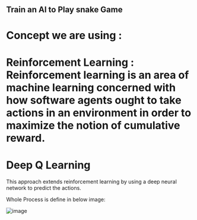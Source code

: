 ## Train an AI to Play snake Game
# Concept we are using :


# Reinforcement Learning : Reinforcement learning is an area of machine learning concerned with how software agents ought to take actions in an environment in order to maximize the notion of cumulative reward.



# Deep Q Learning 

This approach extends reinforcement learning by using a deep neural network to predict the actions.

Whole Process is define in below image:


![image](https://user-images.githubusercontent.com/55452981/165677216-d9de720e-10d6-4a4b-b0e3-513f4266e688.png)

